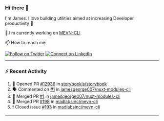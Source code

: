 ### Hi there 👋

I'm James. I love building utilities aimed at increasing Developer productivity :raised_hands: 

🔭 I’m currently working on [MEVN-CLI](https://github.com/madlabsinc/mevn-cli)

📫 How to reach me:

[![Follow on Twitter](https://img.shields.io/badge/--twitter?label=Twitter&logo=Twitter&style=social)](https://twitter.com/james_madhacks) [![Connect on LinkedIn](https://img.shields.io/badge/--linkedin?label=LinkedIn&logo=LinkedIn&style=social)](https://www.linkedin.com/in/jamesgeorge007)

---

### :zap: Recent Activity

<!--START_SECTION:activity-->
1. 💪 Opened PR [#12936](https://github.com/storybookjs/storybook/pull/12936) in [storybookjs/storybook](https://github.com/storybookjs/storybook)
2. 🗣 Commented on [#1](https://github.com/jamesgeorge007/nuxt-modules-cli/issues/1) in [jamesgeorge007/nuxt-modules-cli](https://github.com/jamesgeorge007/nuxt-modules-cli)
3. 🎉 Merged PR [#1](https://github.com/jamesgeorge007/nuxt-modules-cli/pull/1) in [jamesgeorge007/nuxt-modules-cli](https://github.com/jamesgeorge007/nuxt-modules-cli)
4. 🎉 Merged PR [#198](https://github.com/madlabsinc/mevn-cli/pull/198) in [madlabsinc/mevn-cli](https://github.com/madlabsinc/mevn-cli)
5. ❗️ Closed issue [#193](https://github.com/madlabsinc/mevn-cli/issues/193) in [madlabsinc/mevn-cli](https://github.com/madlabsinc/mevn-cli)
<!--END_SECTION:activity-->

---

<!--
**jamesgeorge007/jamesgeorge007** is a ✨ _special_ ✨ repository because its `README.md` (this file) appears on your GitHub profile.

Here are some ideas to get you started:

- 🌱 I’m currently learning ...
- 👯 I’m looking to collaborate on ...
- 🤔 I’m looking for help with ...
- 💬 Ask me about ...
- 😄 Pronouns: ...
- ⚡ Fun fact: ...
-->
